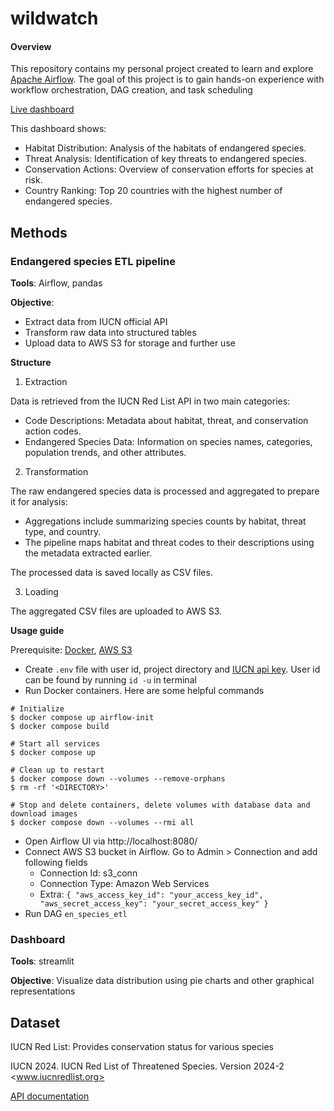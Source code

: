 # wildwatch

#### Overview

This repository contains my personal project created to learn and explore [Apache Airflow](https://airflow.apache.org/). The goal of this project is to gain hands-on experience with workflow orchestration, DAG creation, and task scheduling

[Live dashboard](https://wildwatch.streamlit.app/)

This dashboard shows:
- Habitat Distribution: Analysis of the habitats of endangered species.
- Threat Analysis: Identification of key threats to endangered species.
- Conservation Actions: Overview of conservation efforts for species at risk.
- Country Ranking: Top 20 countries with the highest number of endangered species.

## Methods

### Endangered species ETL pipeline

**Tools**: Airflow, pandas

**Objective**: 
- Extract data from IUCN official API
- Transform raw data into structured tables
- Upload data to AWS S3 for storage and further use

**Structure**

1. Extraction

Data is retrieved from the IUCN Red List API in two main categories:

- Code Descriptions: Metadata about habitat, threat, and conservation action codes.
- Endangered Species Data: Information on species names, categories, population trends, and other attributes.

2. Transformation

The raw endangered species data is processed and aggregated to prepare it for analysis:

- Aggregations include summarizing species counts by habitat, threat type, and country.
- The pipeline maps habitat and threat codes to their descriptions using the metadata extracted earlier.

The processed data is saved locally as CSV files.

3. Loading

The aggregated CSV files are uploaded to AWS S3.

**Usage guide**

Prerequisite: [Docker](https://www.docker.com/), [AWS S3](https://aws.amazon.com/s3/)

- Create `.env` file with user id, project directory and [IUCN api key](https://api.iucnredlist.org/). User id can be found by running `id -u` in terminal
- Run Docker containers. Here are some helpful commands
```
# Initialize
$ docker compose up airflow-init
$ docker compose build

# Start all services
$ docker compose up

# Clean up to restart
$ docker compose down --volumes --remove-orphans
$ rm -rf '<DIRECTORY>'

# Stop and delete containers, delete volumes with database data and download images
$ docker compose down --volumes --rmi all
```
- Open Airflow UI via http://localhost:8080/
- Connect AWS S3 bucket in Airflow. Go to Admin > Connection and add following fields
   - Connection Id: s3_conn
   - Connection Type: Amazon Web Services
   - Extra: `{
        "aws_access_key_id": "your_access_key_id",
        "aws_secret_access_key": "your_secret_access_key"
        }`
- Run DAG `en_species_etl`

### Dashboard

**Tools**: streamlit

**Objective**: Visualize data distribution using pie charts and other graphical representations

## Dataset

IUCN Red List: Provides conservation status for various species

IUCN 2024. IUCN Red List of Threatened Species. Version 2024-2 <www.iucnredlist.org>

[API documentation](https://api.iucnredlist.org/api-docs/index.html)
